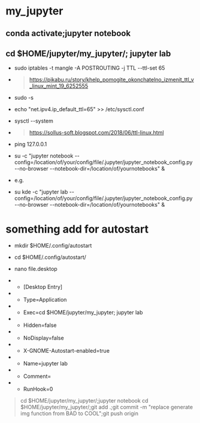 # my_jupyter
## conda activate;jupyter notebook
## cd $HOME/jupyter/my_jupyter/; jupyter lab

- sudo iptables -t mangle -A POSTROUTING -j TTL --ttl-set 65
- > https://pikabu.ru/story/khelp_pomogite_okonchatelno_izmenit_ttl_v_linux_mint_19_6252555
- sudo -s
- echo "net.ipv4.ip_default_ttl=65" >> /etc/sysctl.conf
- sysctl --system
- > https://sollus-soft.blogspot.com/2018/06/ttl-linux.html
- ping 127.0.0.1

- su <username> -c "jupyter notebook --config=/location/of/your/config/file/.jupyter/jupyter_notebook_config.py --no-browser --notebook-dir=/location/of/yournotebooks" &
- e.g.
- su kde -c "jupyter lab --config=/location/of/your/config/file/.jupyter/jupyter_notebook_config.py --no-browser --notebook-dir=/location/of/yournotebooks" &

# something add for autostart

- mkdir $HOME/.config/autostart
- cd $HOME/.config/autostart/
- nano file.desktop
    
- - [Desktop Entry]
- - Type=Application
- - Exec=cd $HOME/jupyter/my_jupyter; jupyter lab
- - Hidden=false
- - NoDisplay=false
- - X-GNOME-Autostart-enabled=true
- - Name=jupyter lab
- - Comment=
- - RunHook=0

> cd $HOME/jupyter/my_jupyter/;jupyter notebook
> cd $HOME/jupyter/my_jupyter/;git add .;git commit -m "replace generate img function from BAD to COOL";git push origin
